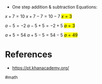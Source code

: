 * One step addition & subtraction Equations:

$x + 7 = 10$
$x + 7 - 7 = 10 - 7$
<mark>$x = 3$</mark>

$a - 5 = -2$
$a -5 + 5 = -2 + 5$
<mark>$a = 3$</mark>

$a + 5 = 54$
$a + 5 - 5 = 54 - 5$
<mark>$a = 49$</mark>

# References

* https://pt.khanacademy.org/

#math 